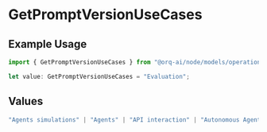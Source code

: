# GetPromptVersionUseCases

## Example Usage

```typescript
import { GetPromptVersionUseCases } from "@orq-ai/node/models/operations";

let value: GetPromptVersionUseCases = "Evaluation";
```

## Values

```typescript
"Agents simulations" | "Agents" | "API interaction" | "Autonomous Agents" | "Chatbots" | "Classification" | "Code understanding" | "Code writing" | "Conversation" | "Documents QA" | "Evaluation" | "Extraction" | "Multi-modal" | "Self-checking" | "Sentiment analysis" | "SQL" | "Summarization" | "Tagging" | "Translation (document)" | "Translation (sentences)"
```